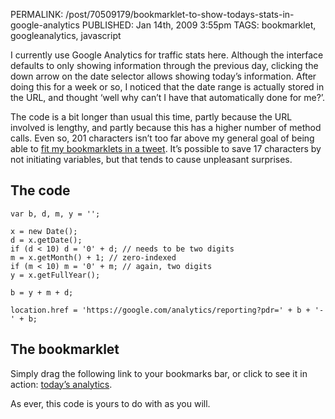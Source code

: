 PERMALINK: /post/70509179/bookmarklet-to-show-todays-stats-in-google-analytics
PUBLISHED: Jan 14th, 2009 3:55pm
TAGS: bookmarklet, googleanalytics, javascript

I currently use Google Analytics for traffic stats here. Although the interface
defaults to only showing information through the previous day, clicking the
down arrow on the date selector allows showing today’s information. After doing
this for a week or so, I noticed that the date range is actually stored in the
<abbr class='smallcaps'>URL</abbr>, and thought ‘well why can’t I have that
automatically done for me?’.

The code is a bit longer than usual this time, partly because the
<abbr class='smallcaps'>URL</abbr> involved is lengthy, and partly because this
has a higher number of method calls. Even so, 201 characters isn’t too far
above my general goal of being able to [fit my bookmarklets in a tweet][bmtw].
It’s possible to save 17 characters by not initiating variables, but that tends
to cause unpleasant surprises.

 [bmtw]: http://twitter.com/stilist/statuses/1090247244

## The code

    var b, d, m, y = '';

    x = new Date();
    d = x.getDate();
    if (d < 10) d = '0' + d; // needs to be two digits
    m = x.getMonth() + 1; // zero-indexed
    if (m < 10) m = '0' + m; // again, two digits
    y = x.getFullYear();

    b = y + m + d;

    location.href = 'https://google.com/analytics/reporting?pdr=' + b + '-' + b;

## The bookmarklet

Simply drag the following link to your bookmarks bar, or click to see it in
action: <a href="javascript:var%20b,d,m,y='';x=new%20Date();d=x.getDate();if(d<10)d='0'+d;m=x.getMonth()+1;if(m<10)m='0'+m;y=x.getFullYear();b=y+m+d;location.href='https://google.com/analytics/reporting/?pdr='+b+'-'+b;">today’s analytics</a>.

As ever, this code is yours to do with as you will.

